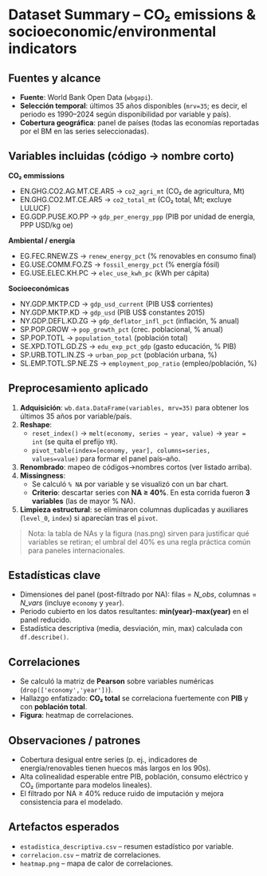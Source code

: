 # Dataset Summary – CO₂ emissions & socioeconomic/environmental indicators

## Fuentes y alcance
- **Fuente**: World Bank Open Data (`wbgapi`).
- **Selección temporal**: últimos 35 años disponibles (`mrv=35`; es decir, el periodo es 1990–2024 según disponibilidad por variable y país).
- **Cobertura geográfica**: panel de países (todas las economías reportadas por el BM en las series seleccionadas).

## Variables incluidas (código → nombre corto)
**CO₂ emmissions**
- EN.GHG.CO2.AG.MT.CE.AR5 → `co2_agri_mt` (CO₂ de agricultura, Mt)
- EN.GHG.CO2.MT.CE.AR5 → `co2_total_mt` (CO₂ total, Mt; excluye LULUCF)
- EG.GDP.PUSE.KO.PP → `gdp_per_energy_ppp` (PIB por unidad de energía, PPP USD/kg oe)

**Ambiental / energía**
- EG.FEC.RNEW.ZS → `renew_energy_pct` (% renovables en consumo final)
- EG.USE.COMM.FO.ZS → `fossil_energy_pct` (% energía fósil)
- EG.USE.ELEC.KH.PC → `elec_use_kwh_pc` (kWh per cápita)

**Socioeconómicas**
- NY.GDP.MKTP.CD → `gdp_usd_current` (PIB US$ corrientes)
- NY.GDP.MKTP.KD → `gdp_usd` (PIB US$ constantes 2015)
- NY.GDP.DEFL.KD.ZG → `gdp_deflator_infl_pct` (inflación, % anual)
- SP.POP.GROW → `pop_growth_pct` (crec. poblacional, % anual)
- SP.POP.TOTL → `population_total` (población total)
- SE.XPD.TOTL.GD.ZS → `edu_exp_pct_gdp` (gasto educación, % PIB)
- SP.URB.TOTL.IN.ZS → `urban_pop_pct` (población urbana, %)
- SL.EMP.TOTL.SP.NE.ZS → `employment_pop_ratio` (empleo/población, %)

## Preprocesamiento aplicado
1. **Adquisición**: `wb.data.DataFrame(variables, mrv=35)` para obtener los últimos 35 años por variable/país.  
2. **Reshape**:  
   - `reset_index()` → `melt(economy, series → year, value)` → `year = int` (se quita el prefijo `YR`).  
   - `pivot_table(index=[economy, year], columns=series, values=value)` para formar el panel país–año.  
3. **Renombrado**: mapeo de códigos→nombres cortos (ver listado arriba).  
4. **Missingness**:  
   - Se calculó `% NA` por variable y se visualizó con un bar chart.  
   - **Criterio**: descartar series con **NA ≥ 40%**. En esta corrida fueron **3 variables** (las de mayor % NA).  
5. **Limpieza estructural**: se eliminaron columnas duplicadas y auxiliares (`level_0`, `index`) si aparecían tras el `pivot`.  

> Nota: la tabla de NAs y la figura (nas.png) sirven para justificar qué variables se retiran; el umbral del 40% es una regla práctica común para paneles internacionales.

## Estadísticas clave
- Dimensiones del panel (post-filtrado por NA): filas = *N_obs*, columnas = *N_vars* (incluye `economy` y `year`).  
- Periodo cubierto en los datos resultantes: **min(year)**–**max(year)** en el panel reducido.  
- Estadística descriptiva (media, desviación, min, max) calculada con `df.describe()`.  

## Correlaciones
- Se calculó la matriz de **Pearson** sobre variables numéricas (`drop(['economy','year'])`).  
- Hallazgo enfatizado: **CO₂ total** se correlaciona fuertemente con **PIB** y con **población total**.  
- **Figura**: heatmap de correlaciones.

## Observaciones / patrones
- Cobertura desigual entre series (p. ej., indicadores de energía/renovables tienen huecos más largos en los 90s).  
- Alta colinealidad esperable entre PIB, población, consumo eléctrico y CO₂ (importante para modelos lineales).  
- El filtrado por NA ≥ 40% reduce ruido de imputación y mejora consistencia para el modelado.

## Artefactos esperados
- `estadistica_descriptiva.csv` – resumen estadístico por variable.  
- `correlacion.csv` – matriz de correlaciones.  
- `heatmap.png` – mapa de calor de correlaciones.